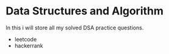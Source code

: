 # Data Structures and Algorithm
In this i will store all my solved DSA practice questions. 
- leetcode
- hackerrank
